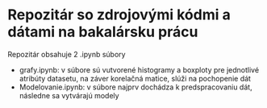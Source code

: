# Repozitár so zdrojovými kódmi a dátami na bakalársku prácu
Repozitár obsahuje 2 .ipynb súbory
  - grafy.ipynb: v súbore sú vutvorené histogramy a boxploty pre jednotlivé atribúty datasetu, na záver korelačná matice, slúži na pochopenie dát
  - Modelovanie.ipynb: v súbore najprv dochádza k predspracovaniu dát, následne sa vytvárajú modely
